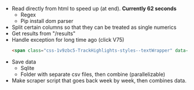 * Read directly from html to speed up (at end). **Currently 62 seconds**
    - Regex
    - Pip install dom parser
* Split certain columns so that they can be treated as single numerics
* Get results from "/results"
* Handle exception for long time ago (click V75)
    ```html
    <span class="css-1v9zbc5-TrackHighlights-styles--textWrapper" data-test-id="track-highlights-title">V75</span>
    ```
* Save data
    - Sqlite
    - Folder with separate csv files, then combine (parallelizable)
* Make scraper script that goes back week by week, then combines data.